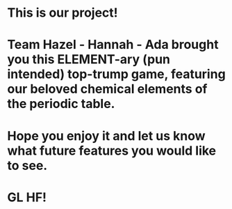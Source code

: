 # This is our project!

# Team Hazel - Hannah - Ada brought you this ELEMENT-ary (pun intended) top-trump game, featuring our beloved chemical elements of the periodic table.
# Hope you enjoy it and let us know what future features you would like to see.
# GL HF!
